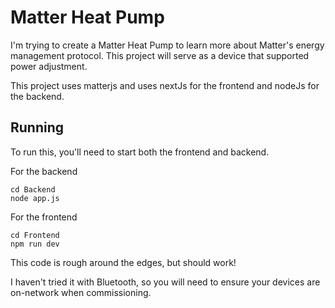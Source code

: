 # Matter Heat Pump

I'm trying to create a Matter Heat Pump to learn more about Matter's energy management protocol. This project will serve as a device that supported power adjustment. 

This project uses matterjs and uses nextJs for the frontend and nodeJs for the backend.

## Running
To run this, you'll need to start both the frontend and backend.

For the backend
```
cd Backend
node app.js
```

For the frontend

```
cd Frontend
npm run dev
```

This code is rough around the edges, but should work!

I haven't tried it with Bluetooth, so you will need to ensure your devices are on-network when commissioning.
